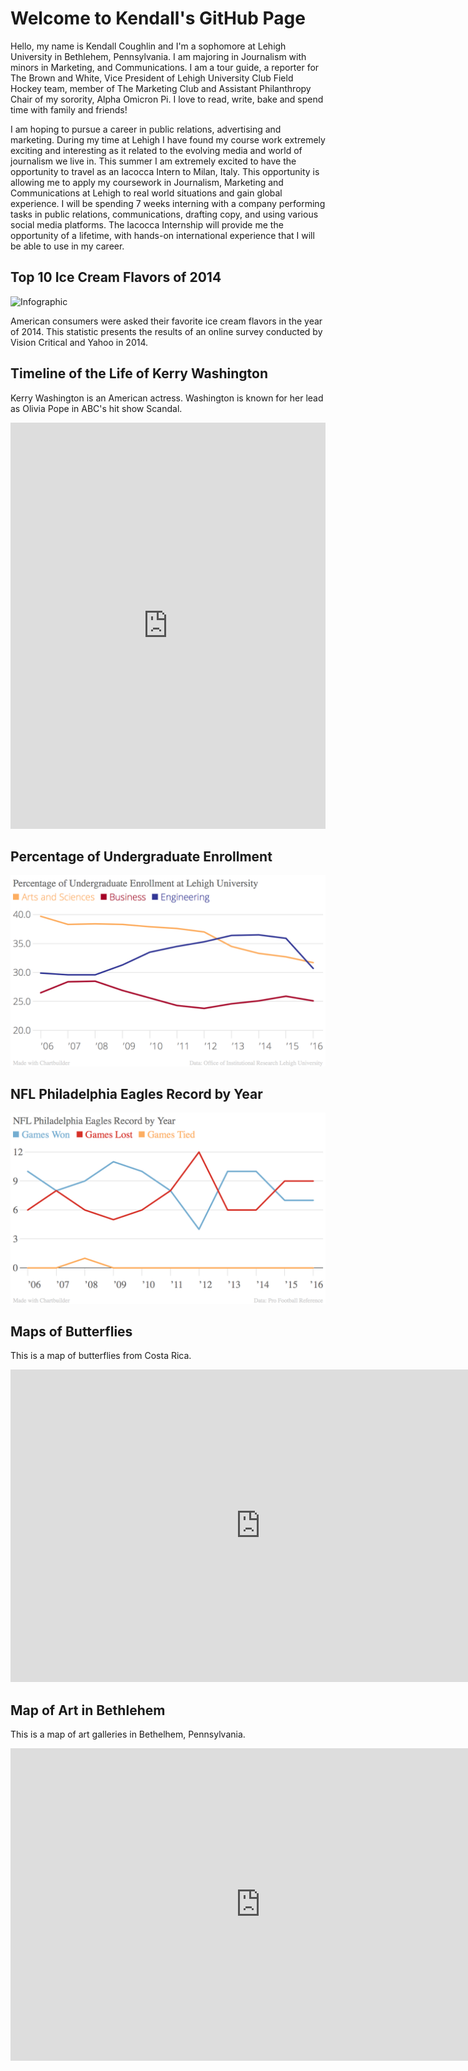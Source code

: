 # Welcome to Kendall's GitHub Page

Hello, my name is Kendall Coughlin and I'm a sophomore at Lehigh University in Bethlehem, Pennsylvania. I am majoring in Journalism with minors in Marketing, and Communications. I am a tour guide, a reporter for The Brown and White, Vice President of Lehigh University Club Field Hockey team, member of The Marketing Club and Assistant Philanthropy Chair of my sorority, Alpha Omicron Pi. I love to read, write, bake and spend time with family and friends! 


I am hoping to pursue a career in public relations, advertising and marketing. During my time at Lehigh I have found my course work extremely exciting and interesting as it related to the evolving media and world of journalism we live in. This summer I am extremely excited to have the opportunity to travel as an Iacocca Intern to Milan, Italy. This  opportunity is allowing me to apply  my coursework in Journalism, Marketing and Communications at Lehigh to real world situations and gain global experience. I will be spending 7 weeks interning with a company performing tasks in public relations, communications, drafting copy, and using various social media platforms. The Iacocca Internship will provide me the opportunity of a lifetime, with hands-on international experience that I will be able to use in my career. 


## Top 10 Ice Cream Flavors of 2014

![Infographic](https://kendallcoughlin.github.io/icecream.png) 

 American consumers were asked their favorite ice cream flavors in the year of 2014. This statistic presents the results of an online survey conducted by Vision Critical and Yahoo in 2014. 


## Timeline of the Life of Kerry Washington

Kerry Washington is an American actress. Washington is known for her lead as Olivia Pope in ABC's hit show Scandal. 

<iframe src='https://cdn.knightlab.com/libs/timeline3/latest/embed/index.html?source=1JO0XHU9RMcB2JOmc4-_fP1Ma6gcO9bxwv6z_HJaQuGg&font=Default&lang=en&initial_zoom=2&height=650' width='100%' height='650' webkitallowfullscreen mozallowfullscreen allowfullscreen frameborder='0'></iframe>


## Percentage of Undergraduate Enrollment 
![Percentage of Undergradute Enrollment](https://github.com/kendallcoughlin/KendallCoughlin.github.io/blob/master/Unknown-1.png?raw=true)

## NFL Philadelphia Eagles Record by Year
![NFL Philadelphia Eagles Record](https://github.com/kendallcoughlin/KendallCoughlin.github.io/blob/master/Unknown.png?raw=true)




## Maps of Butterflies

This is a map of butterflies from Costa Rica. 

<iframe width="800" height="500" scrolling="no" frameborder="no" src="https://fusiontables.google.com/embedviz?q=select+col12+from+1NjNGcBG8dtXQBu1Fia_9ReUgf7PLchELIOd-KXSV&amp;viz=MAP&amp;h=false&amp;lat=10.902224578468408&amp;lng=-85.43183000000005&amp;t=1&amp;z=11&amp;l=col12&amp;y=2&amp;tmplt=2&amp;hml=TWO_COL_LAT_LNG"></iframe>





## Map of Art in Bethlehem 

This is a map of art galleries in Bethelhem, Pennsylvania. 

<iframe width="800" height="500" scrolling="no" frameborder="no" src="https://fusiontables.google.com/embedviz?q=select+col0+from+1pHALZ6lyGP8ZneRyHuaFjq2bluUtUN7oD7QFmotn&amp;viz=MAP&amp;h=false&amp;lat=40.61297002948604&amp;lng=-75.37843167196655&amp;t=1&amp;z=15&amp;l=col0&amp;y=2&amp;tmplt=2&amp;hml=ONE_COL_LAT_LNG"></iframe>
